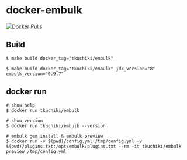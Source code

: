 # docker-embulk

[![Docker Pulls](https://img.shields.io/docker/pulls/tkuchiki/embulk.svg?style=for-the-badge)](https://hub.docker.com/r/tkuchiki/embulk/)

## Build

```console
$ make build docker_tag="tkuchiki/embulk"

$ make build docker_tag="tkuchiki/embulk" jdk_version="8" embulk_version="0.9.7"
```

## docker run

```
# show help
$ docker run tkuchiki/embulk

# show version
$ docker run tkuchiki/embulk --version

# embulk gem install & embulk preview
$ docker run -v $(pwd)/config.yml:/tmp/config.yml -v $(pwd)/plugins.txt:/opt/embulk/plugins.txt --rm -it tkuchiki/embulk preview /tmp/config.yml
```
